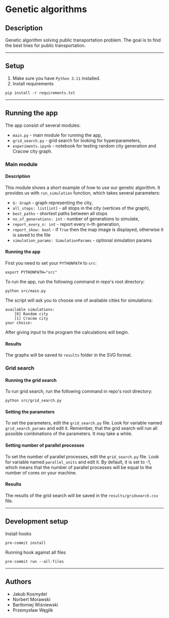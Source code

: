 # Genetic algorithms

## Description
Genetic algorithm solving public transportation problem. The goal is to find the best lines for public transportation.

---

## Setup
1. Make sure you have `Python 3.11` installed.
2. Install requirements
```
pip install -r requirements.txt
```
---
## Running the app
The app consist of several modules:
- `main.py` - main module for running the app,
- `grid_search.py` - grid search for looking for hyperparameters,
- `experiments.ipynb` - notebook for testing random city generation and Cracow city graph.

### Main module
#### Description
This module shows a short example of how to use our genetic algorithm. It provides us with `run_simulation` function,
which takes several parameters:
- `G: Graph` - graph representing the city,
- `all_stops: list[int]` - all stops in the city (vertices of the graph),
- `best_paths` - shortest paths between all stops
- `no_of_generations: int` - number of generations to simulate,
- `report_every_n: int` - report every n-th generation,
- `report_show: bool` - if `True` then the map image is displayed, otherwise it is saved to the file
- `simulation_params: SimulationParams` - optional simulation params
#### Running the app
First you need to set your `PYTHONPATH` to `src`:
```
export PYTHONPATH="src"
```
To run the app, run the following command in repo's root directory:
```
python src/main.py
```
The script will ask you to choose one of avaliable cities for simulations:
```
available simulations:
	[0] Random city
	[1] Cracow city
your choice:
```
After giving input to the program the calculations will begin.
#### Results
The graphs will be saved to `results` folder in the SVG format.

### Grid search
#### Running the grid search
To run grid search, run the following command in repo's root directory:
```
python src/grid_search.py
```

#### Setting the parameters

To set the parameters, edit the `grid_search.py` file. Look for variable named `grid_search_params` and edit it.
Remember, that the grid search will run all possible combinations of the parameters. It may take a while.

#### Setting number of parallel processes
To set the number of parallel processes, edit the `grid_search.py` file.
Look for variable named `parallel_units` and edit it.
By default, it is set to -1, which means that the number of parallel processes will be equal to
the number of cores on your machine.

#### Results
The results of the grid search will be saved in the `results/gridsearch.csv` file.

---

## Development setup
Install hooks
```
pre-commit install
```

Running hook against all files
```
pre-commit run --all-files
```

---

## Authors
- Jakub Kosmydel
- Norbert Morawski
- Bartłomiej Wiśniewski
- Przemysław Węglik
